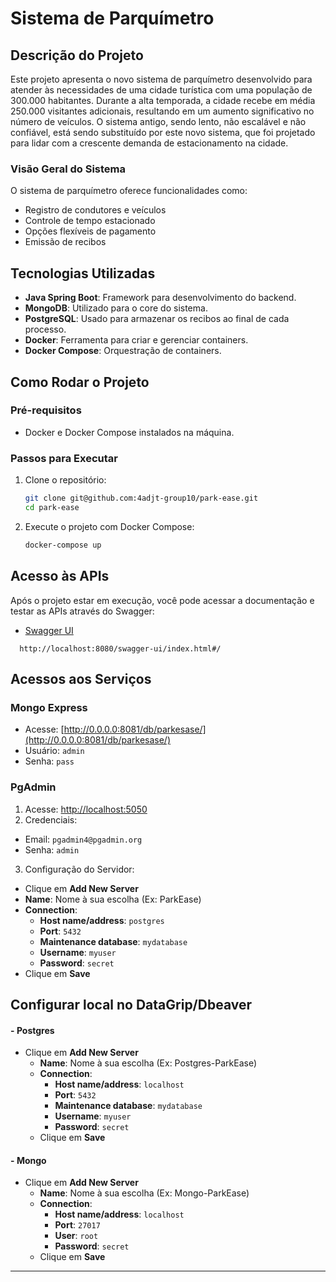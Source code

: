 
# Sistema de Parquímetro

## Descrição do Projeto

Este projeto apresenta o novo sistema de parquímetro desenvolvido para atender às necessidades de uma cidade turística com uma população de 300.000 habitantes. Durante a alta temporada, a cidade recebe em média 250.000 visitantes adicionais, resultando em um aumento significativo no número de veículos. O sistema antigo, sendo lento, não escalável e não confiável, está sendo substituído por este novo sistema, que foi projetado para lidar com a crescente demanda de estacionamento na cidade.

### Visão Geral do Sistema

O sistema de parquímetro oferece funcionalidades como:
- Registro de condutores e veículos
- Controle de tempo estacionado
- Opções flexíveis de pagamento
- Emissão de recibos

## Tecnologias Utilizadas

- **Java Spring Boot**: Framework para desenvolvimento do backend.
- **MongoDB**: Utilizado para o core do sistema.
- **PostgreSQL**: Usado para armazenar os recibos ao final de cada processo.
- **Docker**: Ferramenta para criar e gerenciar containers.
- **Docker Compose**: Orquestração de containers.

## Como Rodar o Projeto

### Pré-requisitos

- Docker e Docker Compose instalados na máquina.

### Passos para Executar

1. Clone o repositório:
    ```bash
    git clone git@github.com:4adjt-group10/park-ease.git
    cd park-ease
    ```

2. Execute o projeto com Docker Compose:
    ```bash
    docker-compose up
    ```

## Acesso às APIs

Após o projeto estar em execução, você pode acessar a documentação e testar as APIs através do Swagger:
- [Swagger UI](http://localhost:8080/swagger-ui/index.html#/)
```angular2html
  http://localhost:8080/swagger-ui/index.html#/
```

## Acessos aos Serviços

### Mongo Express

- Acesse: [http://0.0.0.0:8081/db/parkesase/](http://0.0.0.0:8081/db/parkesase/)
- Usuário: `admin`
- Senha: `pass`

### PgAdmin

1. Acesse: [http://localhost:5050](http://localhost:5050)
2. Credenciais:
  - Email: `pgadmin4@pgadmin.org`
  - Senha: `admin`
3. Configuração do Servidor:
  - Clique em **Add New Server**
  - **Name**: Nome à sua escolha (Ex: ParkEase)
  - **Connection**:
    - **Host name/address**: `postgres`
    - **Port**: `5432`
    - **Maintenance database**: `mydatabase`
    - **Username**: `myuser`
    - **Password**: `secret`
  - Clique em **Save**

## Configurar local no DataGrip/Dbeaver

#### - **Postgres**
- Clique em **Add New Server**
  - **Name**: Nome à sua escolha (Ex: Postgres-ParkEase)
  - **Connection**:
    - **Host name/address**: `localhost`
    - **Port**: `5432`
    - **Maintenance database**: `mydatabase`
    - **Username**: `myuser`
    - **Password**: `secret`
  - Clique em **Save**

#### - **Mongo**
- Clique em **Add New Server**
  - **Name**: Nome à sua escolha (Ex: Mongo-ParkEase)
  - **Connection**:
    - **Host name/address**: `localhost`
    - **Port**: `27017`
    - **User**: `root`
    - **Password**: `secret`
  - Clique em **Save**

---
